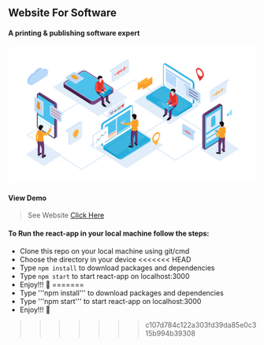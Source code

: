 ## Website For Software
#### __A printing & publishing software expert__

![Software site](src/assets/29938.jpg)

#### View Demo

> See Website [Click Here](https://easyinfo-solutions-i.herokuapp.com/)

#### To Run the react-app in your local machine follow the steps:
- Clone this repo on your local machine using git/cmd
- Choose the directory in your device
<<<<<<< HEAD
- Type ```npm install``` to download packages and dependencies
- Type ```npm start``` to start react-app on localhost:3000
- Enjoy!!! :tada:
=======
- Type '''npm install''' to download packages and dependencies
- Type '''npm start''' to start react-app on localhost:3000
- Enjoy!!! :tada:
>>>>>>> c107d784c122a303fd39da85e0c315b994b39308
